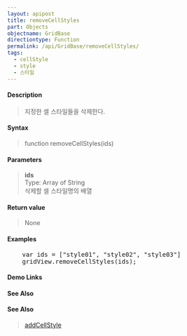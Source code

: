 ```yaml
---
layout: apipost
title: removeCellStyles
part: Objects
objectname: GridBase
directiontype: Function
permalink: /api/GridBase/removeCellStyles/
tags:
  - cellStyle
  - style
  - 스타일
---
```



#### Description

> 지정한 셀 스타일들을 삭제한다.

#### Syntax

> function removeCellStyles(ids)

#### Parameters

> **ids**  
> Type: Array of String  
> 삭제할 셀 스타일명의 배열  

#### Return value

> None

#### Examples 

<pre class="prettyprint">
    var ids = ["style01", "style02", "style03"]
    gridView.removeCellStyles(ids);
</pre>

#### Demo Links
#### See Also

#### See Also
> [addCellStyle](/api/GridBase/addCellStyle)